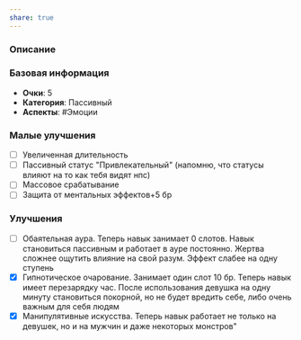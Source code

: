 ```yaml
---
share: true
---
```

### Описание

### Базовая информация
- **Очки**: 5 
- **Категория**: Пассивный
- **Аспекты**: #Эмоции 
### Малые улучшения
- [ ] Увеличенная длительность
- [ ] Пассивный статус "Привлекательный" (напомню, что статусы влияют на то как тебя видят нпс)
- [ ] Массовое срабатывание
- [ ] Защита от ментальных эффектов+5 бр
### Улучшения
- [ ] Обаятельная аура. Теперь навык занимает 0 слотов. Навык становиться пассивным и работает в ауре постоянно. Жертва сложнее ощутить влияние на свой разум. Эффект слабее на одну ступень
- [x] Гипнотическое очарование. Занимает один слот 10 бр. Теперь навык имеет перезарядку час. После использования девушка на одну минуту становиться покорной, но не будет вредить себе, либо очень важным для себя людям
- [x] Манипулятивные искусства. Теперь навык работает не только на девушек, но и на мужчин и даже некоторых монстров"